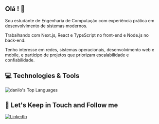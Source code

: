 ## Olá ! 👋
 
Sou estudante de Engenharia de Computação com experiência prática em desenvolvimento de sistemas modernos. 

Trabalhando com Next.js, React e TypeScript no front-end e Node.js no back-end. 

Tenho interesse em redes, sistemas operacionais, desenvolvimento web e mobile, e participo de projetos que priorizam escalabilidade e confiabilidade.

## 💻 Technologies & Tools

![danilo's Top Languages](https://github-readme-stats.vercel.app/api/top-langs/?username=kovarike&theme=radical&show_icons=true&hide_border=true&layout=compact)


## 🎯 Let's Keep in Touch and Follow me 

[![LinkedIn](https://img.shields.io/badge/linkedin-%230077B5.svg?&style=for-the-badge&logo=linkedin&logoColor=white)](https://www.linkedin.com/in/danilokovarike/)

<!---
kovarike/kovarike is a ✨ special ✨ repository because its `README.md` (this file) appears on your GitHub profile.
You can click the Preview link to take a look at your changes.
--->
